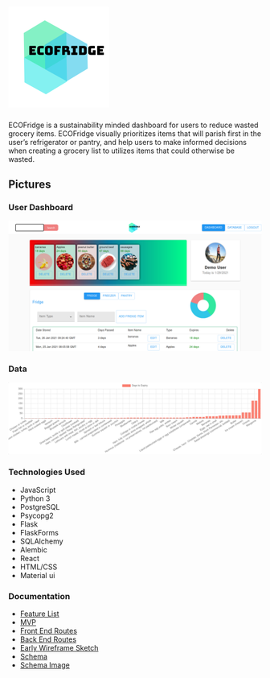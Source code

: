 # ![ERD](/react-app/src/ecofridge.png)


ECOFridge is a sustainability minded dashboard for users to reduce wasted grocery items. ECOFridge visually prioritizes items that will parish first in the user’s refrigerator or pantry, and help users to make informed decisions when creating a grocery list to utilizes items that could otherwise be wasted. 

## Pictures



### User Dashboard
![ERD](/documentation/dashboard.png)
### Data
![ERD](/documentation/data.png)

### Technologies Used

 * JavaScript
 * Python 3
 * PostgreSQL
 * Psycopg2
 * Flask
 * FlaskForms
 * SQLAlchemy
 * Alembic
 * React
 * HTML/CSS
 * Material ui

### Documentation

* [Feature List](/documentation/featureList.md)
* [MVP](/documentation/MVP.md)
* [Front End Routes](/documentation/frontEndRoutes.md)
* [Back End Routes](/documentation/backEndRoutes.md)
* [Early Wireframe Sketch](/documentation/wireframe.pdf)
* [Schema](/documentation/schema.md)
* [Schema Image](/documentation/schema-diagram2.png)
